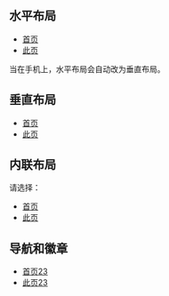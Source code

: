 ## 水平布局

<aside class="doc-demo">

*   [首页](###)
*   [此页](###)

</aside>

当在手机上，水平布局会自动改为垂直布局。

## 垂直布局

<aside class="doc-demo">

*   [首页](###)
*   [此页](###)

</aside>

## 内联布局

<aside class="doc-demo">请选择：

*   [首页](###)
*   [此页](###)

</aside>

## 导航和徽章

<aside class="doc-demo">

*   [首页<span class="x-badge">23</span>](###)
*   [此页<span class="x-badge">23</span>](###)

</aside>